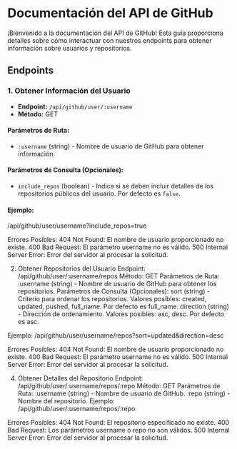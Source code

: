 # Documentación del API de GitHub

¡Bienvenido a la documentación del API de GitHub! Esta guía proporciona detalles sobre cómo interactuar con nuestros endpoints para obtener información sobre usuarios y repositorios.

## Endpoints

### 1. Obtener Información del Usuario

- **Endpoint:** `/api/github/user/:username`
- **Método:** GET

#### Parámetros de Ruta:

- `:username` (string) - Nombre de usuario de GitHub para obtener información.

#### Parámetros de Consulta (Opcionales):

- `include_repos` (boolean) - Indica si se deben incluir detalles de los repositorios públicos del usuario. Por defecto es `false`.

#### Ejemplo:
/api/github/user/username?include_repos=true

Errores Posibles:
404 Not Found: El nombre de usuario proporcionado no existe.
400 Bad Request: El parámetro username no es válido.
500 Internal Server Error: Error del servidor al procesar la solicitud.


2. Obtener Repositorios del Usuario
Endpoint: /api/github/user/:username/repos
Método: GET
Parámetros de Ruta:
:username (string) - Nombre de usuario de GitHub para obtener los repositorios.
Parámetros de Consulta (Opcionales):
sort (string) - Criterio para ordenar los repositorios. Valores posibles: created, updated, pushed, full_name. Por defecto es full_name.
direction (string) - Dirección de ordenamiento. Valores posibles: asc, desc. Por defecto es asc.

Ejemplo:
/api/github/user/username/repos?sort=updated&direction=desc

Errores Posibles:
404 Not Found: El nombre de usuario proporcionado no existe.
400 Bad Request: El parámetro username no es válido.
500 Internal Server Error: Error del servidor al procesar la solicitud.

4. Obtener Detalles del Repositorio
Endpoint: /api/github/user/:username/repos/:repo
Método: GET
Parámetros de Ruta:
:username (string) - Nombre de usuario de GitHub.
:repo (string) - Nombre del repositorio.
Ejemplo:
/api/github/user/:username/repos/:repo

Errores Posibles:
404 Not Found: El repositorio especificado no existe.
400 Bad Request: Los parámetros username o repo no son válidos.
500 Internal Server Error: Error del servidor al procesar la solicitud.
